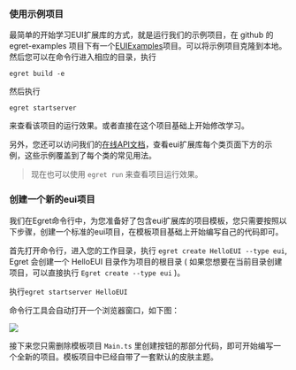 ### 使用示例项目

最简单的开始学习EUI扩展库的方式，就是运行我们的示例项目，在 github 的 egret-examples 项目下有一个[EUIExamples](https://github.com/egret-labs/egret-examples/tree/rc/v2.5/EUIExample)项目。可以将示例项目克隆到本地。然后您可以在命令行进入相应的目录，执行 
```
egret build -e
``` 
然后执行
```
egret startserver
``` 
来查看该项目的运行效果。或者直接在这个项目基础上开始修改学习。

另外，您还可以访问我们的[在线API文档](http://edn.egret.com/cn/index.php/apidoc/egret243/name/eui.AddItems)，查看eui扩展库每个类页面下方的示例，这些示例覆盖到了每个类的常见用法。

>现在也可以使用 `egret run` 来查看项目运行效果。 

### 创建一个新的eui项目

我们在Egret命令行中，为您准备好了包含eui扩展库的项目模板，您只需要按照以下步骤，创建一个标准的eui项目，在模板项目基础上开始编写自己的代码即可。

首先打开命令行，进入您的工作目录，执行 `egret create HelloEUI --type eui`, Egret 会创建一个 HelloEUI 目录作为项目的根目录 ( 如果您想要在当前目录创建项目，可以直接执行 `Egret create --type eui` )。

执行`egret startserver HelloEUI`

命令行工具会自动打开一个浏览器窗口，如下图：

![](5600f2bad03a3.png)


接下来您只需删除模板项目 `Main.ts` 里创建按钮的那部分代码，即可开始编写一个全新的项目。模板项目中已经自带了一套默认的皮肤主题。
